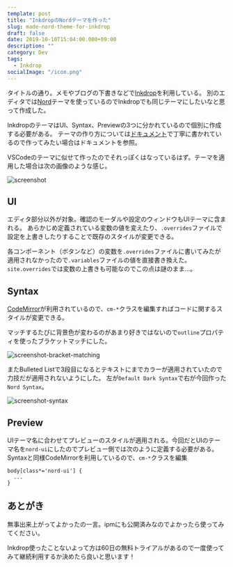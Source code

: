 ```yaml
---
template: post
title: "InkdropのNordテーマを作った"
slug: made-nord-theme-for-inkdrop
draft: false
date: 2019-10-10T15:04:00.000+09:00
description: ""
category: Dev
tags:
  - Inkdrop
socialImage: "/icon.png"
---
```


タイトルの通り。メモやブログの下書きなどで[Inkdrop](https://inkdrop.app)を利用している。
別のエディタでは[Nord](https://www.nordtheme.com)テーマを使っているのでInkdropでも同じテーマにしたいなと思って作成した。

InkdropのテーマはUI、Syntax、Previewの3つに分かれているので個別に作成する必要がある。
テーマの作り方については[ドキュメント](https://docs.inkdrop.app/manual/creating-a-theme)で丁寧に書かれているので作ってみたい場合はドキュメントを参照。

VSCodeのテーマに似せて作ったのでそれっぽくはなっているはず。テーマを適用した場合は次の画像のような感じ。

![screenshot](/media/2019-10-10_1.png)

## UI

エディタ部分以外が対象。確認のモーダルや設定のウィンドウもUIテーマに含まれる。
あらかじめ定義されている変数の値を変えたり、`.overrides`ファイルで設定を上書きしたりすることで既存のスタイルが変更できる。

各コンポーネント（ボタンなど）の変数を`.overrides`ファイルに書いてみたが適用されなかったので`.variables`ファイルの値を直接書き換えた。
`site.overrides`では変数の上書きも可能なのでこの点は謎のまま…。

## Syntax

[CodeMirror](https://codemirror.net)が利用されているので、`cm-*`クラスを編集すればコードに関するスタイルが変更できる。

マッチするたびに背景色が変わるのがあまり好きではないので`outline`プロパティを使ったブラケットマッチにした。

![screenshot-bracket-matching](/media/2019-10-10_2.png)

またBulleted Listで3段目になるとテキストにまでカラーが適用されていたので力技だが適用されないようにした。
左が`Default Dark Syntax`で右が今回作った`Nord Syntax`。

![screenshot-syntax](/media/2019-10-10_3.png)

## Preview

UIテーマ名に合わせてプレビューのスタイルが適用される。今回だとUIのテーマ名を`nord-ui`にしたのでプレビュー側では次のように定義する必要がある。
Syntaxと同様CodeMirrorを利用しているので、`cm-*`クラスを編集

```less
body[class*='nord-ui'] {
  ...
}
```

## あとがき

無事出来上がってよかったの一言。ipmにも公開済みなのでよかったら使ってみてください。

Inkdrop使ったことないよって方は60日の無料トライアルがあるので一度使ってみて継続利用するか決めたら良いと思います！
